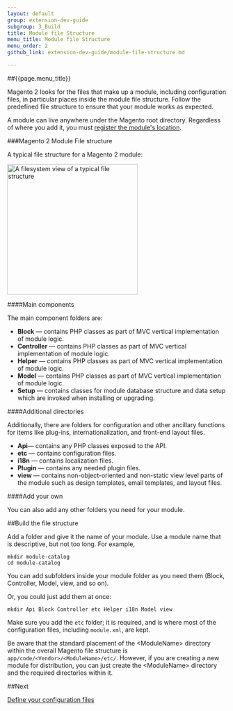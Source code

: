 ```yaml
---
layout: default
group: extension-dev-guide
subgroup: 3_Build
title: Module file Structure
menu_title: Module file Structure
menu_order: 2
github_link: extension-dev-guide/module-file-structure.md

---
```

##{{page.menu_title}}

Magento 2 looks for the files that make up a module, including configuration files, in particular places inside the module file structure. Follow the predefined file structure to ensure that your module works as expected.

A module can live anywhere under the Magento root directory. Regardless of where you add it, you must [register the module's location](component-registration.html).




###Magento 2 Module File structure


A typical file structure for a Magento 2 module:
<p><img src="{{ site.baseurl }}common/images/pdg-config-file-structure.png" width="300" alt="A filesystem view of a typical file structure"></p>

####Main components

The main component folders are:


* __Block__ &#8212; contains PHP classes as part of MVC vertical implementation of module logic.
* __Controller__ &#8212; contains PHP classes as part of MVC vertical implementation of module logic.
* __Helper__ &#8212; contains PHP classes as part of MVC vertical implementation of module logic.
* __Model__ &#8212; contains PHP classes as part of MVC vertical implementation of module logic.
* __Setup__ &#8212; contains classes for module database structure and data setup which are invoked when installing or upgrading.



####Additional directories

Additionally, there are folders for configuration and other ancillary functions for items like plug-ins, internationalization, and front-end layout files.

* __Api__&#8212; contains any PHP classes exposed to the API.	
* __etc__ &#8212; contains configuration files. 
* __i18n__ &#8212; contains localization files.
* __Plugin__ &#8212; contains any needed plugin files.
* __view__ &#8212; contains non-object-oriented and non-static view level parts of the module such as design templates, email templates, and layout files.


####Add your own

You can also add any other folders you need for your module.



##Build the file structure

Add a folder and give it the name of your module. Use a module name that is descriptive, but not too long. For example,

    mkdir module-catalog
    cd module-catalog

You can add subfolders inside your module folder as you need them (Block, Controller, Model, view, and so on).

Or, you could just add them at once:

    mkdir Api Block Controller etc Helper i18n Model view


Make sure you add the `etc` folder; it is required, and is where most of the configuration files, including `module.xml`, are kept.



<div class="bs-callout bs-callout-info" id="info">
  <p>Be aware that the standard placement of the &lt;ModuleName> directory within the overall Magento file structure is <code>app/code/&lt;Vendor>/&lt;ModuleName>/etc/</code>. However, if you are creating a new module for distribution, you can just create the &lt;ModuleName> directory and the required directories within it. </p> 
</div>


##Next

[Define your configuration files](required-configuration-files.html)
